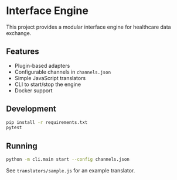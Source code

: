 # Interface Engine

This project provides a modular interface engine for healthcare data exchange.

## Features
- Plugin-based adapters
- Configurable channels in `channels.json`
- Simple JavaScript translators
- CLI to start/stop the engine
- Docker support

## Development

```bash
pip install -r requirements.txt
pytest
```

## Running

```bash
python -m cli.main start --config channels.json
```

See `translators/sample.js` for an example translator.
